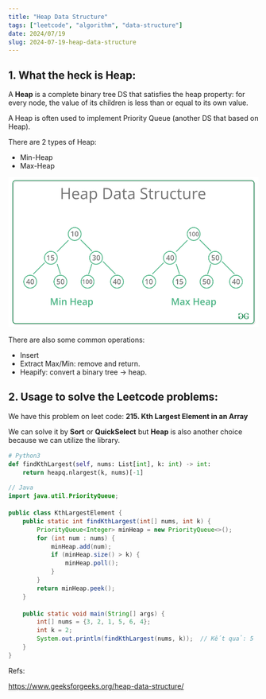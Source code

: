 ```yaml
---
title: "Heap Data Structure"
tags: ["leetcode", "algorithm", "data-structure"]
date: 2024/07/19
slug: 2024-07-19-heap-data-structure
---
```


## 1. What the heck is Heap:

A **Heap** is a complete binary tree DS that satisfies the heap property: for every node, the value of its children is less than or equal to its own value.

A Heap is often used to implement Priority Queue (another DS that based on Heap).

There are 2 types of Heap:
- Min-Heap
- Max-Heap

![HeapTypes](https://raw.githubusercontent.com/southxzx/handbook-gatsby/main/_posts/everyday/_meta/MinHeapAndMaxHeap1.png)

There are also some common operations:
- Insert
- Extract Max/Min: remove and return.
- Heapify: convert a binary tree -> heap.

## 2. Usage to solve the Leetcode problems:

We have this problem on leet code: **215. Kth Largest Element in an Array**

We can solve it by **Sort** or **QuickSelect** but **Heap** is also another choice because we can utilize the library.

```python
# Python3
def findKthLargest(self, nums: List[int], k: int) -> int:
    return heapq.nlargest(k, nums)[-1]
```

```java
// Java
import java.util.PriorityQueue;

public class KthLargestElement {
    public static int findKthLargest(int[] nums, int k) {
        PriorityQueue<Integer> minHeap = new PriorityQueue<>();
        for (int num : nums) {
            minHeap.add(num);
            if (minHeap.size() > k) {
                minHeap.poll();
            }
        }
        return minHeap.peek();
    }

    public static void main(String[] args) {
        int[] nums = {3, 2, 1, 5, 6, 4};
        int k = 2;
        System.out.println(findKthLargest(nums, k));  // Kết quả: 5
    }
}
```

Refs:

https://www.geeksforgeeks.org/heap-data-structure/